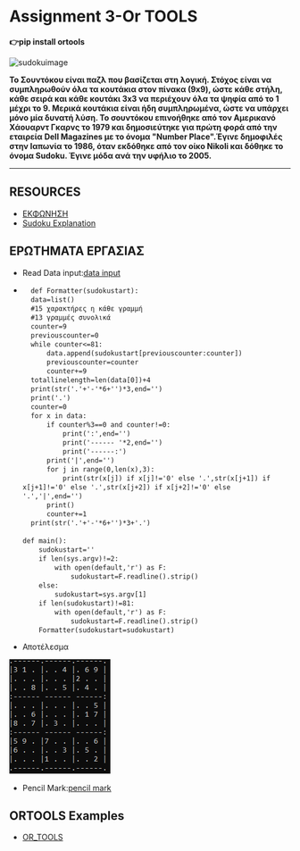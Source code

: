 # Assignment 3-Or TOOLS

**:point_right:pip install ortools**

![sudokuimage](https://upload.wikimedia.org/wikipedia/commons/thumb/f/ff/Sudoku-by-L2G-20050714.svg/1200px-Sudoku-by-L2G-20050714.svg.png)

**Το Σουντόκου είναι παζλ που βασίζεται στη λογική. Στόχος είναι να συμπληρωθούν όλα τα κουτάκια στον πίνακα (9x9), ώστε κάθε στήλη, κάθε σειρά και κάθε κουτάκι 3x3 να περιέχουν όλα τα ψηφία από το 1 μέχρι το 9. Μερικά κουτάκια είναι ήδη συμπληρωμένα, ώστε να υπάρχει μόνο μία δυνατή λύση.
Το σουντόκου επινοήθηκε από τον Αμερικανό Χάουαρντ Γκαρνς το 1979 και δημοσιεύτηκε για πρώτη φορά από την εταιρεία Dell Magazines με το όνομα "Number Place".Έγινε δημοφιλές στην Ιαπωνία το 1986, όταν εκδόθηκε από τον οίκο Nikoli και δόθηκε το όνομα Sudoku. Έγινε μόδα ανά την υφήλιο το 2005.**

---
## RESOURCES

* [ΕΚΦΩΝΗΣΗ](https://chgogos.github.io/dituoi_agp/resources/agp_assignment20210515.pdf)
* [Sudoku Explanation](https://www.sudoku.name/rules/el)


## ΕΡΩΤΗΜΑΤΑ ΕΡΓΑΣΙΑΣ
* Read Data input:[data input](readdata.py)
* ```
    def Formatter(sudokustart):
    data=list()
    #15 χαρακτήρες η κάθε γραμμή
    #13 γραμμές συνολικά
    counter=9
    previouscounter=0
    while counter<=81:
        data.append(sudokustart[previouscounter:counter])
        previouscounter=counter
        counter+=9
    totallinelength=len(data[0])+4
    print(str('.'+'-'*6+'')*3,end='')
    print('.')
    counter=0
    for x in data:
        if counter%3==0 and counter!=0:
            print(':',end='')
            print('------ '*2,end='')
            print('------:')
        print('|',end='')
        for j in range(0,len(x),3):
            print(str(x[j]) if x[j]!='0' else '.',str(x[j+1]) if x[j+1]!='0' else '.',str(x[j+2]) if x[j+2]!='0' else '.','|',end='')
        print()
        counter+=1
    print(str('.'+'-'*6+'')*3+'.')

  def main():
      sudokustart=''
      if len(sys.argv)!=2:
          with open(default,'r') as F:
              sudokustart=F.readline().strip()
      else:
          sudokustart=sys.argv[1]
      if len(sudokustart)!=81:
          with open(default,'r') as F:
              sudokustart=F.readline().strip()
      Formatter(sudokustart=sudokustart)  

* Αποτέλεσμα

![ResourceOut](RESOURCES/sudoku.png)

* Pencil Mark:[pencil mark]()

## ORTOOLS Examples
* [OR_TOOLS](https://github.com/vasnastos/AGP/tree/master/OR_TOOLS)
